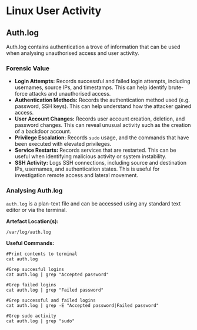 # Linux User Activity
## Auth.log
Auth.log contains authentication a trove of information that can be used when analysing unauthorised access and user activity. 
### **Forensic Value**
- **Login Attempts:** Records successful and failed login attempts, including usernames, source IPs, and timestamps. This can help identify brute-force attacks and unauthorised access.
- **Authentication Methods:** Records the authentication method used (e.g. password, SSH keys). This can help understand how the attacker gained access.
- **User Account Changes:** Records user account creation, deletion, and password changes. This can reveal unusual activity such as the creation of a backdoor account.
- **Privilege Escalation:** Records `sudo` usage, and the commands that have been executed with elevated privileges.
- **Service Restarts:** Records services that are restarted. This can be useful when identifying malicious activity or system instability.
- **SSH Activity:** Logs SSH connections, including source and destination IPs, usernames, and authentication states. This is useful for investigation remote access and lateral movement.

### Analysing Auth.log
`auth.log` is a plan-text file and can be accessed using any standard text editor or via the terminal.

**Artefact Location(s):**

```shell
/var/log/auth.log
```

**Useful Commands:**
```shell
#Print contents to terminal
cat auth.log 

#Grep succesful logins
cat auth.log | grep "Accepted password"

#Grep failed logins
cat auth.log | grep "Failed password" 

#Grep successful and failed logins
cat auth.log | grep -E "Accepted password|Failed password"

#Grep sudo activity
cat auth.log | grep "sudo" 
```

